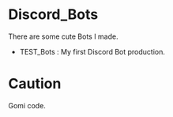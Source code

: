 # Discord_Bots
There are some cute Bots I made.

- TEST_Bots : My first Discord Bot production.

# Caution
Gomi code.
